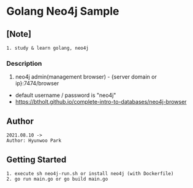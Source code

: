 # Golang Neo4j Sample

## [Note]

```
1. study & learn golang, neo4j
```

### Description

1. neo4j admin(management browser) - {server domain or ip}:7474/browser
  - default username / password is "neo4j"
  - https://btholt.github.io/complete-intro-to-databases/neo4j-browser

## Author

```
2021.08.10 ->
Author: Hyunwoo Park
```

## Getting Started

```
1. execute sh neo4j-run.sh or install neo4j (with Dockerfile)
2. go run main.go or go build main.go
```
